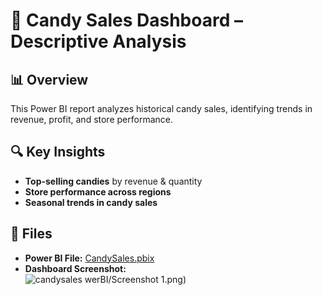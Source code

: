 # 🍬 Candy Sales Dashboard – Descriptive Analysis  

## 📊 Overview  
This Power BI report analyzes historical candy sales, identifying trends in revenue, profit, and store performance.  

## 🔍 Key Insights  
- **Top-selling candies** by revenue & quantity  
- **Store performance across regions**  
- **Seasonal trends in candy sales**  

## 📂 Files  
- **Power BI File:** [CandySales.pbix](CandySales.pbix)  
- **Dashboard Screenshot:**  
  ![candysales](https://github.com/user-attachments/assets/a16bc37a-f565-40d2-bf28-934d4b39a826)
werBI/Screenshot 1.png)  
